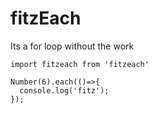 # fitzEach
Its a for loop without the work

```
import fitzeach from 'fitzeach'

Number(6).each(()=>{
  console.log('fitz');
});
```
